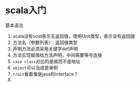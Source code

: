 # scala入门

基本语法

1. scala没有void表示无返回值，使用Unit类型，表示没有返回值
2. 方法名（参数列表）：返回值类型
3. 声明方法必须采用关键字def声明
4. 方法实现赋值给方法声明，中间需要等号连接
5. `case class`对比的是值而不是地址
6. `object`可以当成是单例
7. `trait`看着像是java的interface？
8. 
